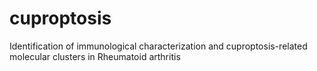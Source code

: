 # cuproptosis
Identification of immunological characterization and cuproptosis-related molecular clusters in Rheumatoid arthritis
